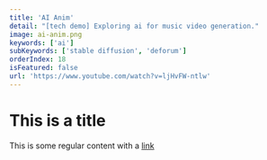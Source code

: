 ```yaml
---
title: 'AI Anim'
detail: "[tech demo] Exploring ai for music video generation."
image: ai-anim.png
keywords: ['ai']
subKeywords: ['stable diffusion', 'deforum']
orderIndex: 18
isFeatured: false
url: 'https://www.youtube.com/watch?v=ljHvFW-ntlw'
---
```


# This is a title

This is some regular content with a [link](https://google.com)